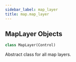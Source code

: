 ```yaml
---
sidebar_label: map_layer
title: map.map_layer
---
```


## MapLayer Objects

```python
class MapLayer(Control)
```

Abstract class for all map layers.

